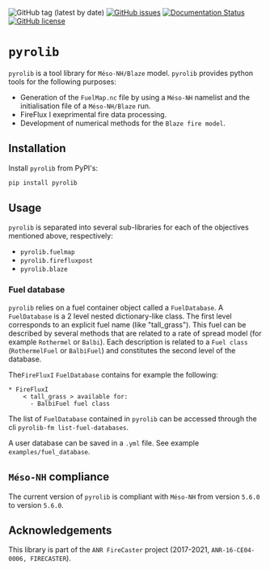 ![GitHub tag (latest by date)](https://img.shields.io/github/v/tag/Aurel31/pyrolib)
[![GitHub issues](https://img.shields.io/github/issues/Aurel31/pyrolib)](https://github.com/Aurel31/pyrolib/issues)
[![Documentation Status](https://readthedocs.org/projects/pyrolib/badge/?version=latest)](https://pyrolib.readthedocs.io/en/latest/?badge=latest)
[![GitHub license](https://img.shields.io/github/license/Aurel31/pyrolib)](https://github.com/Aurel31/pyrolib/blob/main/LICENSE)


# `pyrolib`


`pyrolib` is a tool library for `Méso-NH/Blaze` model.
`pyrolib` provides python tools for the following purposes:

- Generation of the `FuelMap.nc` file by using a `Méso-NH` namelist and the initialisation file of a `Méso-NH/Blaze` run.
- FireFlux I exeprimental fire data processing.
- Development of numerical methods for the `Blaze fire model`.


## Installation

Install `pyrolib` from PyPI's:

```bash
pip install pyrolib
```

## Usage

`pyrolib` is separated into several sub-libraries for each of the objectives mentioned above, respectively:

- `pyrolib.fuelmap`
- `pyrolib.firefluxpost`
- `pyrolib.blaze`

### Fuel database

`pyrolib` relies on a fuel container object called a `FuelDatabase`. A `FuelDatabase` is a 2 level nested dictionary-like class. The first level corresponds to an explicit fuel name (like "tall_grass"). This fuel can be described by several methods that are related to a rate of spread model (for example `Rothermel` or `Balbi`). Each description is related to a `Fuel class` (`RothermelFuel` or `BalbiFuel`) and constitutes the second level of the database.

The`FireFluxI` `FuelDatabase` contains for example the following:
```
* FireFluxI
    < tall_grass > available for:
      - BalbiFuel fuel class
```

The list of `FuelDatabase` contained in `pyrolib` can be accessed through the cli `pyrolib-fm list-fuel-databases`.

A user database can be saved in a `.yml` file. See example `examples/fuel_database`.

## `Méso-NH` compliance

The current version of `pyrolib` is compliant with `Méso-NH` from version `5.6.0` to version `5.6.0`.
## Acknowledgements

This library is part of the `ANR FireCaster` project (2017-2021, `ANR-16-CE04-0006, FIRECASTER`).

